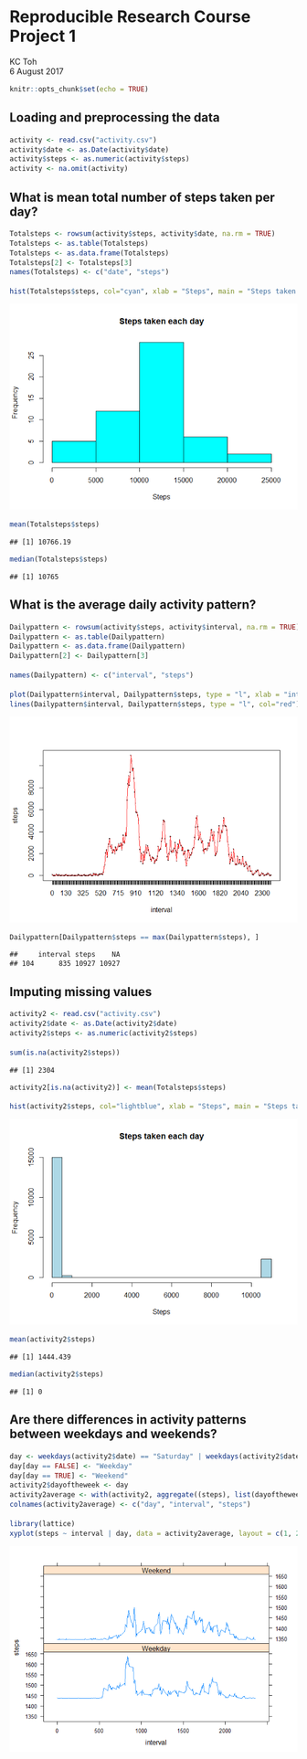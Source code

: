 # Reproducible Research Course Project 1
KC Toh  
6 August 2017  


```r
knitr::opts_chunk$set(echo = TRUE)
```

## Loading and preprocessing the data

```r
activity <- read.csv("activity.csv")
activity$date <- as.Date(activity$date)
activity$steps <- as.numeric(activity$steps)
activity <- na.omit(activity)
```


## What is mean total number of steps taken per day?

```r
Totalsteps <- rowsum(activity$steps, activity$date, na.rm = TRUE)
Totalsteps <- as.table(Totalsteps)
Totalsteps <- as.data.frame(Totalsteps)
Totalsteps[2] <- Totalsteps[3]
names(Totalsteps) <- c("date", "steps")

hist(Totalsteps$steps, col="cyan", xlab = "Steps", main = "Steps taken each day")
```

![](PA1_template_files/figure-html/histogram-1.png)<!-- -->

```r
mean(Totalsteps$steps)
```

```
## [1] 10766.19
```

```r
median(Totalsteps$steps)
```

```
## [1] 10765
```


## What is the average daily activity pattern?

```r
Dailypattern <- rowsum(activity$steps, activity$interval, na.rm = TRUE)
Dailypattern <- as.table(Dailypattern)
Dailypattern <- as.data.frame(Dailypattern)
Dailypattern[2] <- Dailypattern[3]

names(Dailypattern) <- c("interval", "steps")

plot(Dailypattern$interval, Dailypattern$steps, type = "l", xlab = "interval", ylab = "steps")
lines(Dailypattern$interval, Dailypattern$steps, type = "l", col="red")
```

![](PA1_template_files/figure-html/Dailypattern-1.png)<!-- -->

```r
Dailypattern[Dailypattern$steps == max(Dailypattern$steps), ]
```

```
##     interval steps    NA
## 104      835 10927 10927
```


## Imputing missing values

```r
activity2 <- read.csv("activity.csv")
activity2$date <- as.Date(activity2$date)
activity2$steps <- as.numeric(activity2$steps)

sum(is.na(activity2$steps))
```

```
## [1] 2304
```

```r
activity2[is.na(activity2)] <- mean(Totalsteps$steps)

hist(activity2$steps, col="lightblue", xlab = "Steps", main = "Steps taken each day")
```

![](PA1_template_files/figure-html/histogram2-1.png)<!-- -->

```r
mean(activity2$steps)
```

```
## [1] 1444.439
```

```r
median(activity2$steps)
```

```
## [1] 0
```

## Are there differences in activity patterns between weekdays and weekends?

```r
day <- weekdays(activity2$date) == "Saturday" | weekdays(activity2$date) == "Sunday"
day[day == FALSE] <- "Weekday"
day[day == TRUE] <- "Weekend"
activity2$dayoftheweek <- day
activity2average <- with(activity2, aggregate((steps), list(dayoftheweek, interval), mean))
colnames(activity2average) <- c("day", "interval", "steps")

library(lattice)
xyplot(steps ~ interval | day, data = activity2average, layout = c(1, 2), type = "l")
```

![](PA1_template_files/figure-html/weekdayend-1.png)<!-- -->
